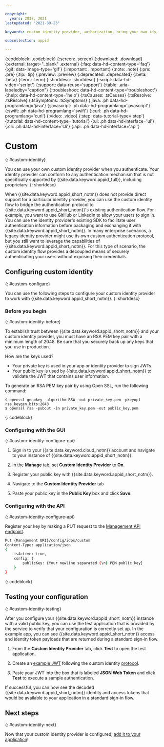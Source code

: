 ```yaml
---

copyright:
  years: 2017, 2021
lastupdated: "2021-09-23"

keywords: custom identity provider, authorization, bring your own idp, proprietary idp, legacy idp, oauth, oidc, authentication, oatuh, app security, public key, jwt

subcollection: appid

---
```


{:codeblock: .codeblock}
{:screen: .screen}
{:download: .download}
{:external: target="_blank" .external}
{:faq: data-hd-content-type='faq'}
{:gif: data-image-type='gif'}
{:important: .important}
{:note: .note}
{:pre: .pre}
{:tip: .tip}
{:preview: .preview}
{:deprecated: .deprecated}
{:beta: .beta}
{:term: .term}
{:shortdesc: .shortdesc}
{:script: data-hd-video='script'}
{:support: data-reuse='support'}
{:table: .aria-labeledby="caption"}
{:troubleshoot: data-hd-content-type='troubleshoot'}
{:help: data-hd-content-type='help'}
{:tsCauses: .tsCauses}
{:tsResolve: .tsResolve}
{:tsSymptoms: .tsSymptoms}
{:java: .ph data-hd-programlang='java'}
{:javascript: .ph data-hd-programlang='javascript'}
{:swift: .ph data-hd-programlang='swift'}
{:curl: .ph data-hd-programlang='curl'}
{:video: .video}
{:step: data-tutorial-type='step'}
{:tutorial: data-hd-content-type='tutorial'}
{:ui: .ph data-hd-interface='ui'}
{:cli: .ph data-hd-interface='cli'}
{:api: .ph data-hd-interface='api'}

# Custom
{: #custom-identity}

You can use your own custom identity provider when you authenticate. Your identity provider can conform to any authentication mechanism that is not specifically supported by {{site.data.keyword.appid_full}}, including proprietary.
{: shortdesc}

When {{site.data.keyword.appid_short_notm}} does not provide direct support for a particular identity provider, you can use the custom identity flow to bridge the authentication protocol to {{site.data.keyword.appid_short_notm}}'s existing authentication flow. For example, you want to use GitHub or LinkedIn to allow your users to sign in. You can use the identity provider's existing SDK to facilitate user authentication information before packaging and exchanging it with {{site.data.keyword.appid_short_notm}}. In many enterprise scenarios, a legacy identity provider might use its own custom authentication protocol, but you still want to leverage the capabilities of {{site.data.keyword.appid_short_notm}}. For this type of scenario, the custom identity flow provides a decoupled means of securely authenticating your users without exposing their credentials.

## Configuring custom identity
{: #custom-configure}

You can use the following steps to configure your custom identity provider to work with {{site.data.keyword.appid_short_notm}}.
{: shortdesc}

### Before you begin
{: #custom-identity-before}

To establish trust between {{site.data.keyword.appid_short_notm}} and your custom identity provider, you must have an RSA PEM key pair with a minimum length of 2048. Be sure that you securely back up any keys that you use in production.

How are the keys used?

- Your private key is used in your app or identity provider to sign JWTs.
- Your public key is used by {{site.data.keyword.appid_short_notm}} to validate the JWT that contains user information.

To generate an RSA PEM key pair by using Open SSL, run the following command:

```
$ openssl genpkey -algorithm RSA -out private_key.pem -pkeyopt rsa_keygen_bits:2048
$ openssl rsa -pubout -in private_key.pem -out public_key.pem
```
{: codeblock}



### Configuring with the GUI
{: #custom-identity-configure-gui}

1. Sign in to your {{site.data.keyword.cloud_notm}} account and navigate to your instance of {{site.data.keyword.appid_short_notm}}.

2. In the **Manage** tab, set **Custom Identity Provider** to **On**.

3. Register your public key with {{site.data.keyword.appid_short_notm}}.
  1. Navigate to the **Custom Identity Provider** tab
  2. Paste your public key in the **Public Key** box and click **Save**.



### Configuring with the API
{: #custom-identity-configure-api}

Register your key by making a PUT request to the [Management API endpoint](https://us-south.appid.cloud.ibm.com/swagger-ui/#/Management%20API%20-%20Identity%20Providers/mgmt.set_custom_idp).

```sh
Put {Management URI}/config/idps/custom
Content-Type: application/json
{
    isActive: true,
    config: {
        publicKey: {Your newline separated (\n) PEM public key}
    }
}
```
{: codeblock}

## Testing your configuration
{: #custom-identity-testing}

After you configure your {{site.data.keyword.appid_short_notm}} instance with a valid public key, you can use the test application that is provided by the service to verify that your configuration is correctly set up. In the example app, you can see {{site.data.keyword.appid_short_notm}} access and identity token payloads that are returned during a standard sign-in flow.

1. From the **Custom Identity Provider** tab, click **Test** to open the test application.

2. Create an [example JWT](https://jwt.io/) following the custom identity [protocol](/docs/appid?topic=appid-custom-auth#generating-jwts).

3. Paste your JWT into the box that is labeled **JSON Web Token** and click **Test** to execute a sample authentication.

If successful, you can now see the decoded {{site.data.keyword.appid_short_notm}} identity and access tokens that would be available to your application in a standard sign-in flow.

## Next steps
{: #custom-identity-next}

Now that your custom identity provider is configured, [add it to your application](/docs/appid?topic=appid-custom-auth#custom-auth)!
